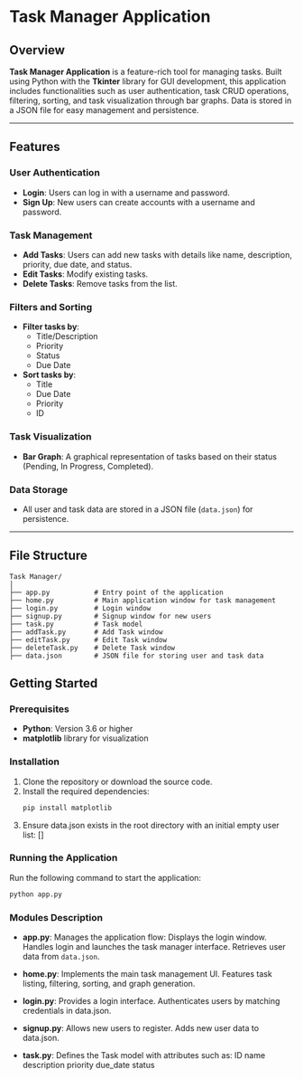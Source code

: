 # Task Manager Application

## Overview

**Task Manager Application** is a feature-rich tool for managing tasks. Built using Python with the **Tkinter** library for GUI development, this application includes functionalities such as user authentication, task CRUD operations, filtering, sorting, and task visualization through bar graphs. Data is stored in a JSON file for easy management and persistence.

---

## Features

### User Authentication
- **Login**: Users can log in with a username and password.
- **Sign Up**: New users can create accounts with a username and password.

### Task Management
- **Add Tasks**: Users can add new tasks with details like name, description, priority, due date, and status.
- **Edit Tasks**: Modify existing tasks.
- **Delete Tasks**: Remove tasks from the list.

### Filters and Sorting
- **Filter tasks by**:
  - Title/Description
  - Priority
  - Status
  - Due Date
- **Sort tasks by**:
  - Title
  - Due Date
  - Priority
  - ID

### Task Visualization
- **Bar Graph**: A graphical representation of tasks based on their status (Pending, In Progress, Completed).

### Data Storage
- All user and task data are stored in a JSON file (`data.json`) for persistence.

---

## File Structure

```plaintext
Task Manager/
│
├── app.py           # Entry point of the application
├── home.py          # Main application window for task management
├── login.py         # Login window
├── signup.py        # Signup window for new users
├── task.py          # Task model
├── addTask.py       # Add Task window
├── editTask.py      # Edit Task window
├── deleteTask.py    # Delete Task window
├── data.json        # JSON file for storing user and task data
```

## Getting Started

### Prerequisites
- **Python**: Version 3.6 or higher
- **matplotlib** library for visualization

### Installation
1. Clone the repository or download the source code.
2. Install the required dependencies:
   ```bash
   pip install matplotlib
3. Ensure data.json exists in the root directory with an initial empty user list: []

### Running the Application
Run the following command to start the application:
  ```bash
  python app.py
  ```
### Modules Description
- **app.py**:
  Manages the application flow:
  Displays the login window.
  Handles login and launches the task manager interface.
  Retrieves user data from ```data.json```.
  
- **home.py**:
  Implements the main task management UI.
  Features task listing, filtering, sorting, and graph generation.
  
- **login.py**:
  Provides a login interface.
  Authenticates users by matching credentials in data.json.
  
- **signup.py**:
  Allows new users to register.
  Adds new user data to data.json.
  
- **task.py**:
  Defines the Task model with attributes such as:
    ID
    name
    description
    priority
    due_date
    status


